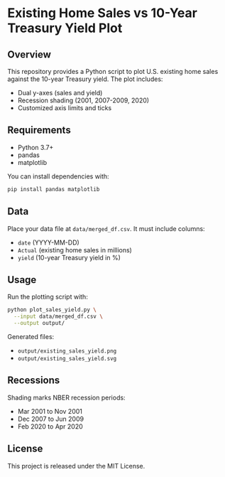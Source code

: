 # Existing Home Sales vs 10-Year Treasury Yield Plot

## Overview
This repository provides a Python script to plot U.S. existing home sales against the 10-year Treasury yield. The plot includes:
- Dual y-axes (sales and yield)
- Recession shading (2001, 2007-2009, 2020)
- Customized axis limits and ticks

## Requirements
- Python 3.7+
- pandas
- matplotlib

You can install dependencies with:
```bash
pip install pandas matplotlib
```

## Data
Place your data file at `data/merged_df.csv`. It must include columns:
- `date` (YYYY-MM-DD)
- `Actual` (existing home sales in millions)
- `yield` (10-year Treasury yield in %)

## Usage
Run the plotting script with:
```bash
python plot_sales_yield.py \
  --input data/merged_df.csv \
  --output output/
```

Generated files:
- `output/existing_sales_yield.png`
- `output/existing_sales_yield.svg`

## Recessions
Shading marks NBER recession periods:
- Mar 2001 to Nov 2001
- Dec 2007 to Jun 2009
- Feb 2020 to Apr 2020

## License
This project is released under the MIT License.

